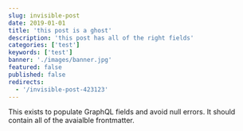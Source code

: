 ```yaml
---
slug: invisible-post
date: 2019-01-01
title: 'this post is a ghost'
description: 'this post has all of the right fields'
categories: ['test']
keywords: ['test']
banner: './images/banner.jpg'
featured: false
published: false
redirects:
  - '/invisible-post-423123'
---
```


This exists to populate GraphQL fields and avoid null errors. It should contain all of the avaialble frontmatter.
